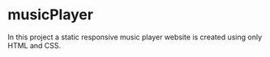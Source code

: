 # musicPlayer
In this project a static responsive music player  website is created using only HTML and CSS.
